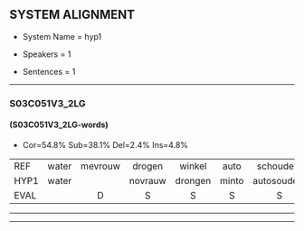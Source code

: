
## SYSTEM ALIGNMENT

- System Name = hyp1

- Speakers = 1

- Sentences = 1

---

### S03C051V3_2LG

#### (S03C051V3_2LG-words)

- Cor=54.8%	Sub=38.1%	Del=2.4%	Ins=4.8%

|  |  |  |  |  |  |  |  |  |  |  |  |  |  |  |  |  |  |  |  |  |  |  |  |  |  |  |  |  |  |  |  |  |  |  |  |  |  |  |  |  |  |  |
|:--- |:---:|:---:|:---:|:---:|:---:|:---:|:---:|:---:|:---:|:---:|:---:|:---:|:---:|:---:|:---:|:---:|:---:|:---:|:---:|:---:|:---:|:---:|:---:|:---:|:---:|:---:|:---:|:---:|:---:|:---:|:---:|:---:|:---:|:---:|:---:|:---:|:---:|:---:|:---:|:---:|:---:|:---:|
| REF | water | mevrouw | drogen | winkel | auto | schouders | verhaal | koning | moeilijk | speelplaats | drinken | hoofdpijn | regen | vliegtuig | stoppen | opnieuw | gooien | sneeuwen | moeder | liedje | potlood | fietsbel | vinger | dichtbij | meisje | chauffeur |  |  | muziek | waarom | scheuren | lawaai | zwemmen | vuurwerk | appel | cola | kussen | eerste | circus | kleuren | voetbal | vlinder |
| HYP1 | water |  | novrauw | drongen | minto | autosouders | verhaal | coni | moeilijk | speelplaat | drinken | hoofdpijn | reigen | vliegtuig | stoppen | opnieuw | gooien | sneeuwen | moder | lidje | potloot | fitsbel | vinger | dichtbij | meisje | chauffeur | nu | zie | ik | waarom | scheuren | lawaai | zwemmen | vuurwerk | appel | kola | cussen | eerste | circus | kluiren | voetbal | vleende |
| EVAL |  | D | S | S | S | S |  | S |  | S |  |  | S |  |  |  |  |  | S | S | S | S |  |  |  |  | I | I | S |  |  |  |  |  |  | S | S |  |  | S |  | S |
---

---
